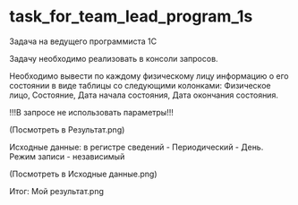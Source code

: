 # task_for_team_lead_program_1s
Задача на ведущего программиста 1С

Задачу необходимо реализовать в консоли запросов.

Необходимо вывести по каждому физическому лицу информацию о его состоянии в виде таблицы со следующими колонками: Физическое лицо, Состояние, Дата начала состояния, Дата окончания состояния.

!!!В запросе не использовать параметры!!!

(Посмотреть в Результат.png)

Исходные данные: в регистре сведений - Периодический - День. Режим записи - независимый

(Посмотреть в Исходные данные.png)

Итог:
Мой результат.png
